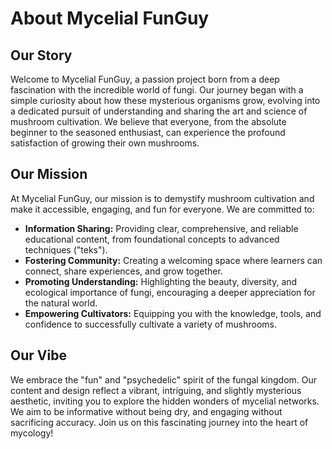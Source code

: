 # About Mycelial FunGuy

## Our Story

Welcome to Mycelial FunGuy, a passion project born from a deep fascination with the incredible world of fungi. Our journey began with a simple curiosity about how these mysterious organisms grow, evolving into a dedicated pursuit of understanding and sharing the art and science of mushroom cultivation. We believe that everyone, from the absolute beginner to the seasoned enthusiast, can experience the profound satisfaction of growing their own mushrooms.

## Our Mission

At Mycelial FunGuy, our mission is to demystify mushroom cultivation and make it accessible, engaging, and fun for everyone. We are committed to:

*   **Information Sharing:** Providing clear, comprehensive, and reliable educational content, from foundational concepts to advanced techniques ("teks").
*   **Fostering Community:** Creating a welcoming space where learners can connect, share experiences, and grow together.
*   **Promoting Understanding:** Highlighting the beauty, diversity, and ecological importance of fungi, encouraging a deeper appreciation for the natural world.
*   **Empowering Cultivators:** Equipping you with the knowledge, tools, and confidence to successfully cultivate a variety of mushrooms.

## Our Vibe

We embrace the "fun" and "psychedelic" spirit of the fungal kingdom. Our content and design reflect a vibrant, intriguing, and slightly mysterious aesthetic, inviting you to explore the hidden wonders of mycelial networks. We aim to be informative without being dry, and engaging without sacrificing accuracy. Join us on this fascinating journey into the heart of mycology!